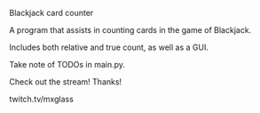 Blackjack card counter

A program that assists in counting cards in the game of Blackjack.

Includes both relative and true count, as well as a GUI.

Take note of TODOs in main.py.



Check out  the stream! Thanks!

twitch.tv/mxglass
